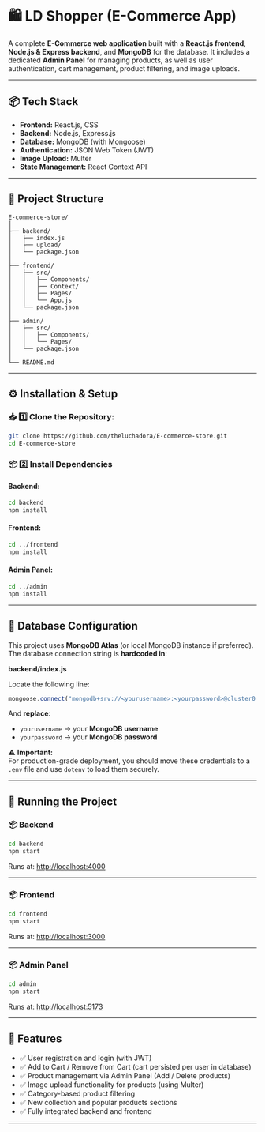 # 🛍️ LD Shopper (E-Commerce App)

A complete **E-Commerce web application** built with a **React.js frontend**, **Node.js & Express backend**, and **MongoDB** for the database. It includes a dedicated **Admin Panel** for managing products, as well as user authentication, cart management, product filtering, and image uploads.

---

## 📦 Tech Stack

- **Frontend:** React.js, CSS  
- **Backend:** Node.js, Express.js  
- **Database:** MongoDB (with Mongoose)  
- **Authentication:** JSON Web Token (JWT)  
- **Image Upload:** Multer  
- **State Management:** React Context API  

---

## 📁 Project Structure

```
E-commerce-store/
│
├── backend/
│   ├── index.js
│   ├── upload/
│   └── package.json
│
├── frontend/
│   ├── src/
│   │   ├── Components/
│   │   ├── Context/
│   │   ├── Pages/
│   │   └── App.js
│   └── package.json
│
├── admin/
│   ├── src/
│   │   ├── Components/
│   │   └── Pages/
│   └── package.json
│
└── README.md
```

---

## ⚙️ Installation & Setup

### 📥 1️⃣ Clone the Repository:

```bash
git clone https://github.com/theluchadora/E-commerce-store.git
cd E-commerce-store
```

### 📦 2️⃣ Install Dependencies

#### Backend:

```bash
cd backend
npm install
```

#### Frontend:

```bash
cd ../frontend
npm install
```

#### Admin Panel:

```bash
cd ../admin
npm install
```

---

## 🔧 Database Configuration

This project uses **MongoDB Atlas** (or local MongoDB instance if preferred).  
The database connection string is **hardcoded in**:

**backend/index.js**

Locate the following line:

```javascript
mongoose.connect("mongodb+srv://<yourusername>:<yourpassword>@cluster0.wb5aaly.mongodb.net/e-commerce");
```

And **replace**:
- `yourusername` → your **MongoDB username**
- `yourpassword` → your **MongoDB password**

⚠️ **Important:**  
For production-grade deployment, you should move these credentials to a `.env` file and use `dotenv` to load them securely.

---

## 🚀 Running the Project

### 📦 Backend

```bash
cd backend
npm start
```

Runs at: [http://localhost:4000](http://localhost:4000)

---

### 📦 Frontend

```bash
cd frontend
npm start
```

Runs at: [http://localhost:3000](http://localhost:3000)

---

### 📦 Admin Panel

```bash
cd admin
npm start
```

Runs at: [http://localhost:5173](http://localhost:5173)

---

## 📌 Features

- ✅ User registration and login (with JWT)
- ✅ Add to Cart / Remove from Cart (cart persisted per user in database)
- ✅ Product management via Admin Panel (Add / Delete products)
- ✅ Image upload functionality for products (using Multer)
- ✅ Category-based product filtering
- ✅ New collection and popular products sections
- ✅ Fully integrated backend and frontend

---
